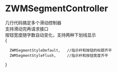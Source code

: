# ZWMSegmentController
几行代码搞定多个滑动控制器      
支持滑动完再请求接口      
按钮宽度随字数自动变化，支持两种下划线显示       
{   

      ZWMSegmentStyleDefault,   //指示杆和按钮的标题齐平       
      ZWMSegmentStyleFlush,     //指示杆和按钮宽度齐平        
      
 }   
